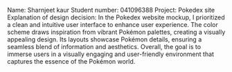 Name: Sharnjeet kaur
Student number: 041096388
Project: Pokedex site
Explanation of design decision: In the Pokedex website mockup, I prioritized a clean and intuitive user interface to enhance user experience. The color scheme draws inspiration from vibrant Pokémon palettes, creating a visually appealing design. Its layouts showcase Pokémon details, ensuring a seamless blend of information and aesthetics. Overall, the goal is to immerse users in a visually engaging and user-friendly environment that captures the essence of the Pokémon world.
